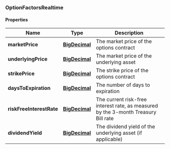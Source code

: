
[//]: # (CLASS:OptionFactorsRealtime)

[//]: # (KIND:object)

### OptionFactorsRealtime

#### Properties

[//]: # (START_DEFINITION)

Name | Type | Description
------------ | ------------- | -------------
**marketPrice** | [**BigDecimal**](BigDecimal.md) | The market price of the options contract &nbsp;
**underlyingPrice** | [**BigDecimal**](BigDecimal.md) | The market price of the underlying asset &nbsp;
**strikePrice** | [**BigDecimal**](BigDecimal.md) | The strike price of the options contract &nbsp;
**daysToExpiration** | [**BigDecimal**](BigDecimal.md) | The number of days to expiration &nbsp;
**riskFreeInterestRate** | [**BigDecimal**](BigDecimal.md) | The current risk-free interest rate, as measured by the 3-month Treasury Bill rate &nbsp;
**dividendYield** | [**BigDecimal**](BigDecimal.md) | The dividend yield of the underlying asset (if applicable) &nbsp;

[//]: # (END_DEFINITION)


[//]: # (CONTAINED_CLASS:BigDecimal)


[//]: # (CONTAINED_CLASS:BigDecimal)


[//]: # (CONTAINED_CLASS:BigDecimal)


[//]: # (CONTAINED_CLASS:BigDecimal)


[//]: # (CONTAINED_CLASS:BigDecimal)


[//]: # (CONTAINED_CLASS:BigDecimal)





